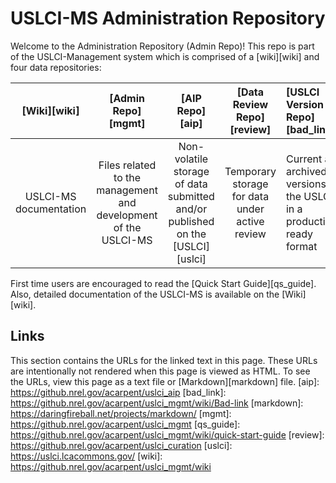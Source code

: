 USLCI-MS Administration Repository
==========
Welcome to the Administration Repository (Admin Repo)!  This repo is part of the USLCI-Management system which is comprised of a [wiki][wiki] and four data repositories:

| [Wiki][wiki] | [Admin Repo][mgmt] | [AIP Repo][aip] | [Data Review Repo][review]  | [USLCI Version Repo][bad_link]
|:---:|:---:|:---:|:---:|:--|
| USLCI-MS documentation | Files related to the management and development of the USLCI-MS | Non-volatile storage of data submitted and/or published on the [USLCI][uslci] | Temporary storage for data under active review | Current and archived versions of the USLCI in a production-ready format |  

First time users are encouraged to read the [Quick Start Guide][qs_guide].  Also, detailed documentation of the USLCI-MS is available on the [Wiki][wiki].

## Links
This section contains the URLs for the linked text in this page. These URLs are intentionally not rendered when this page is viewed as HTML.  To see the URLs, view this page as a text file or [Markdown][markdown] file.
[aip]: https://github.nrel.gov/acarpent/uslci_aip
[bad_link]: https://github.nrel.gov/acarpent/uslci_mgmt/wiki/Bad-link
[markdown]: https://daringfireball.net/projects/markdown/
[mgmt]: https://github.nrel.gov/acarpent/uslci_mgmt
[qs_guide]: https://github.nrel.gov/acarpent/uslci_mgmt/wiki/quick-start-guide
[review]: https://github.nrel.gov/acarpent/uslci_curation
[uslci]: https://uslci.lcacommons.gov/
[wiki]: https://github.nrel.gov/acarpent/uslci_mgmt/wiki

